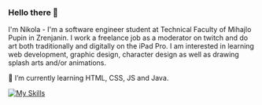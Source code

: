 ### Hello there 👋
I'm Nikola - I'm a software engineer student at Technical Faculty of Mihajlo Pupin in Zrenjanin. I work a freelance job as a moderator on twitch and do art both traditionally and digitally on the iPad Pro.
I am interested in learning web development, graphic design, character design as well as drawing splash arts and/or animations.

🌱 I’m currently learning HTML, CSS, JS and Java.

[![My Skills](https://skillicons.dev/icons?i=js,html,css,java)](https://skillicons.dev)



<!--
**Johnny01K/Johnny01K** is a ✨ _special_ ✨ repository because its `README.md` (this file) appears on your GitHub profile.

Here are some ideas to get you started:

- 🔭 I’m currently working on ...
- 🌱 I’m currently learning ...
- 👯 I’m looking to collaborate on ...
- 🤔 I’m looking for help with ...
- 💬 Ask me about ...
- 📫 How to reach me: ...
- 😄 Pronouns: ...
- ⚡ Fun fact: ...
-->
